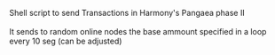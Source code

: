 Shell script to send Transactions in Harmony's Pangaea phase II <br>
<br>
It sends to random online nodes the base ammount specified in a loop every 10 seg (can be adjusted)
